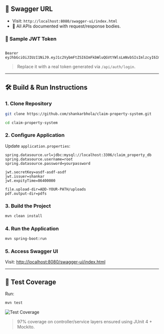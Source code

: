 ## 🔗 Swagger URL

- Visit: `http://localhost:8080/swagger-ui/index.html`
- 📘 All APIs documented with request/response bodies.

### 🪪 Sample JWT Token

```

Bearer eyJhbGciOiJIUzI1NiJ9.eyJ1c2VybmFtZSI6ImFkbWluQGVtYWlsLmNvbSIsImlzcyI6ImNsYWltLXN5c3RlbSIsImV4cCI6MTY5OTk5OTk5OX0.abcd1234xyz

```

> Replace it with a real token generated via `/api/auth/login`.

---

## 🛠️ Build & Run Instructions

### 1. Clone Repository

```bash
git clone https://github.com/shankarbhola/claim-property-system.git

cd claim-property-system
```

### 2. Configure Application

Update `application.properties`:

```properties
spring.datasource.url=jdbc:mysql://localhost:3306/claim_property_db
spring.datasource.username=root
spring.datasource.password=yourpassword

jwt.secretKey=asdf-asdf-asdf
jwt.issuer=shankar
jwt.expityTime=86400000

file.upload-dir=ADD-YOUR-PATH/uploads
pdf.output-dir=pdfs
```

### 3. Build the Project

```bash
mvn clean install
```

### 4. Run the Application

```bash
mvn spring-boot:run
```

### 5. Access Swagger UI

Visit: [http://localhost:8080/swagger-ui/index.html](http://localhost:8080/swagger-ui/index.html)

---

## 🧪 Test Coverage

Run:

```bash
mvn test
```

![Test Coverage](https://i.ibb.co/bMSX55r6/image.png)

> 97% coverage on controller/service layers ensured using JUnit 4 + Mockito.